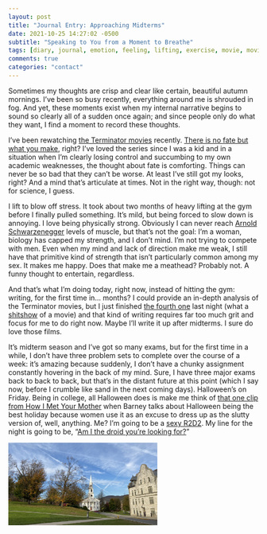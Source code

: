 ```yaml
---
layout: post
title: "Journal Entry: Approaching Midterms"
date: 2021-10-25 14:27:02 -0500
subtitle: "Speaking to You from a Moment to Breathe"
tags: [diary, journal, emotion, feeling, lifting, exercise, movie, movies, film, films, midterms, academics, star-wars]
comments: true
categories: "contact"
---
```

Sometimes my thoughts are crisp and clear like certain, beautiful autumn mornings. I’ve been so busy recently, everything around me is shrouded in fog. And yet, these moments exist when my internal narrative begins to sound so clearly all of a sudden once again; and since people only do what they want, I find a moment to record these thoughts.<!-- more -->

I’ve been rewatching <a href="https://en.wikipedia.org/wiki/Terminator_(franchise)" target="_blank">the Terminator movies</a> recently. <a href="https://www.youtube.com/watch?v=fPk3jG9c-DU" target="_blank">There is no fate but what you make</a>, right? I’ve loved the series since I was a kid and in a situation when I’m clearly losing control and succumbing to my own academic weaknesses, the thought about fate is comforting. Things can never be so bad that they can’t be worse. At least I’ve still got my looks, right? And a mind that’s articulate at times. Not in the right way, though: not for science, I guess.

I lift to blow off stress. It took about two months of heavy lifting at the gym before I finally pulled something. It’s mild, but being forced to slow down is annoying. I love being physically strong. Obviously I can never reach <a href="https://www.youtube.com/watch?v=-xZQ0YZ7ls4" target="_blank">Arnold Schwarzenegger</a> levels of muscle, but that’s not the goal: I’m a woman, biology has capped my strength, and I don’t mind. I’m not trying to compete with men. Even when my mind and lack of direction make me weak, I still have that primitive kind of strength that isn’t particularly common among my sex. It makes me happy. Does that make me a meathead? Probably not. A funny thought to entertain, regardless.

And that’s what I’m doing today, right now, instead of hitting the gym: writing, for the first time in… months? I could provide an in-depth analysis of the Terminator movies, but I just finished <a href="https://en.wikipedia.org/wiki/Terminator_Salvation" target="_blank">the fourth one</a> last night (what a <a href="https://www.rottentomatoes.com/m/terminator_4" target="_blank">shitshow</a> of a movie) and that kind of writing requires far too much grit and focus for me to do right now. Maybe I’ll write it up after midterms. I sure do love those films.

It’s midterm season and I’ve got so many exams, but for the first time in a while, I don’t have three problem sets to complete over the course of a week: it’s amazing because suddenly, I don’t have a chunky assignment constantly hovering in the back of my mind. Sure, I have three major exams back to back to back, but that’s in the distant future at this point (which I say now, before I crumble like sand in the next coming days). Halloween’s on Friday. Being in college, all Halloween does is make me think of <a href="https://www.imdb.com/title/tt0606116/" target="_blank">that one clip from How I Met Your Mother</a> when Barney talks about Halloween being the best holiday because women use it as an excuse to dress up as the slutty version of, well, anything. Me? I’m going to be a <a href="https://blackmilkclothing.com/artoo-2-0-dress" target="_blank">sexy R2D2</a>. My line for the night is going to be, “<a href="https://www.youtube.com/watch?v=kE03lYoVpFg" target="_blank">Am I the droid you’re looking for?</a>”

<p><img src="/images/nonsense/mountains.jpeg" style="margin: auto; max-width: 300px;">
